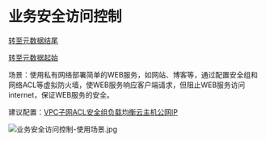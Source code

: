 # **业务安全访问控制**

[转至元数据结尾](http://cf.jd.com/pages/viewpage.action?pageId=96004414#page-metadata-end)

[转至元数据起始](http://cf.jd.com/pages/viewpage.action?pageId=96004414#page-metadata-start)

场景：使用私有网络部署简单的WEB服务，如网站、博客等，通过配置安全组和网络ACL等虚拟防火墙，使WEB服务响应客户端请求，但阻止WEB服务访问internet，保证WEB服务的安全。

建议配置：[VPC](http://console.jcloud.com/host/vpc/list)[子网](http://console.jcloud.com/host/subnet/list)[ACL](http://console.jcloud.com/host/acl/list)[安全组](http://console.jcloud.com/host/netSecurity/list)[负载均衡](http://console.jcloud.com/host/loadBalance/list)[云主机](http://console.jcloud.com/host/compute/list)[公网IP](http://console.jcloud.com/host/pip/list)

![业务安全访问控制-使用场景.jpg](https://img1.jcloudcs.com/cms/0c267515-16c3-41b2-bdc6-e6c61f9d0fc820170921140408.jpg)